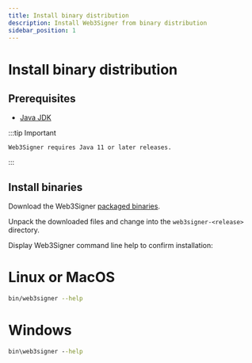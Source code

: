 ```yaml
---
title: Install binary distribution
description: Install Web3Signer from binary distribution
sidebar_position: 1
---
```


# Install binary distribution

## Prerequisites

- [Java JDK](https://www.oracle.com/java/technologies/javase-downloads.html)

:::tip Important

    Web3Signer requires Java 11 or later releases.

:::

## Install binaries

Download the Web3Signer [packaged binaries](https://cloudsmith.io/~consensys/repos/web3signer/packages/?q=tag%3Alatest).

Unpack the downloaded files and change into the `web3signer-<release>` directory.

Display Web3Signer command line help to confirm installation:

<!--tabs-->

# Linux or MacOS

```bash
bin/web3signer --help
```

# Windows

```bat
bin\web3signer --help
```

<!--/tabs-->
